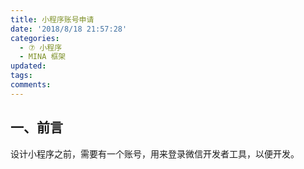 ```yaml
---
title: 小程序账号申请
date: '2018/8/18 21:57:28'
categories:
  - ⑦ 小程序
  - MINA 框架
updated:
tags:
comments:
---
```


## 一、前言

设计小程序之前，需要有一个账号，用来登录微信开发者工具，以便开发。